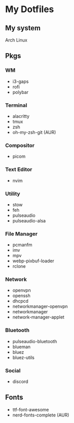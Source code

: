 # My Dotfiles

## My system
Arch Linux

## Pkgs 
### WM
- i3-gaps
- rofi
- polybar

### Terminal
- alacritty
- tmux
- zsh
- oh-my-zsh-git (AUR)

### Compositor
- picom

### Text Editor
- nvim

### Utility
- stow
- feh
- pulseaudio
- pulseaudio-alsa

### File Manager
- pcmanfm
- imv
- mpv
- webp-pixbuf-loader
- rclone

### Network
- openvpn
- openssh
- dhcpcd
- networkmanager-openvpn
- networkmanager
- network-manager-applet

### Bluetooth
- pulseaudio-bluetooth
- blueman
- bluez
- bluez-utils

### Social
- discord

## Fonts
- ttf-font-awesome
- nerd-fonts-complete (AUR)

